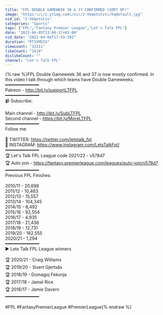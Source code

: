 ```yaml
---
title: "FPL DOUBLE GAMEWEEK 36 & 37 CONFIRMED (SORT OF)"
image: "https:\/\/i.ytimg.com\/vi\/2-VUqetutzs\/hqdefault.jpg"
vid_id: "2-VUqetutzs"
categories: "Sports"
tags: ["FPL","Fantasy Premier League","Let's Talk FPL"]
date: "2022-04-05T13:00:17+03:00"
vid_date: "2022-04-04T17:59:39Z"
duration: "PT15M52S"
viewcount: "32311"
likeCount: "1416"
dislikeCount: ""
channel: "Let's Talk FPL"
---
```

{% raw %}FPL Double Gameweek 36 and 37 is now mostly confirmed. In this video I talk through which teams have Double Gameweeks.<br />━━━━━━━━━━━━━<br />Patreon - <a rel="nofollow" target="blank" href="http://bit.ly/supportLTFPL">http://bit.ly/supportLTFPL</a><br />━━━━━━━━━━━━━<br />📹 Subscribe:<br /><br />Main channel - <a rel="nofollow" target="blank" href="http://bit.ly/SubLTFPL">http://bit.ly/SubLTFPL</a><br />Second channel - <a rel="nofollow" target="blank" href="https://bit.ly/MoreLTFPL">https://bit.ly/MoreLTFPL</a><br />━━━━━━━━━━━━━<br />Follow me:<br /><br />💸 TWITTER: <a rel="nofollow" target="blank" href="https://twitter.com/letstalk_fpl">https://twitter.com/letstalk_fpl</a><br />📸 INSTAGRAM: <a rel="nofollow" target="blank" href="https://www.instagram.com/LetsTalkFpl/">https://www.instagram.com/LetsTalkFpl/</a><br />━━━━━━━━━━━━━<br />🏆 Let's Talk FPL League code 2021/22 - v578d7<br />🏆 Auto join - <a rel="nofollow" target="blank" href="https://fantasy.premierleague.com/leagues/auto-join/v578d7">https://fantasy.premierleague.com/leagues/auto-join/v578d7</a><br />━━━━━━━━━━━━━<br />Previous FPL Finishes:<br /><br />2010/11 - 20,698<br />2011/12 - 10,463<br />2012/13 - 15,557<br />2013/14 - 104,345<br />2014/15 - 8,492<br />2015/16 - 92,554<br />2016/17 - 4,935<br />2017/18 - 21,436<br />2018/19 - 12,731<br />2019/20 - 162,555<br />2020/21 - 1,294<br />━━━━━━━━━━━━━<br />► Lets Talk FPL League winners<br /><br />🏆 2020/21 - Craig Williams<br />🏆 2019/20 - Sivert Gjertsås<br />🏆 2018/19 - Domagoj Fekonja<br />🏆 2017/18 - Jamal Rice<br />🏆 2016/17 - Jamie Davern<br />━━━━━━━━━━━━━<br /><br />#FPL #FantasyPremierLeague #PremierLeague{% endraw %}
